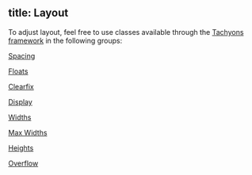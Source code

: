 title: Layout
---

To adjust layout, feel free to use classes available through the [Tachyons framework](http://tachyons.io/) in the following groups:

[Spacing](http://tachyons.io/docs/layout/spacing/)

[Floats](http://tachyons.io/docs/layout/floats/)

[Clearfix](http://tachyons.io/docs/layout/clearfix/)

[Display](http://tachyons.io/docs/layout/display/)

[Widths](http://tachyons.io/docs/layout/widths/)

[Max Widths](http://tachyons.io/docs/layout/max-widths/)

[Heights](http://tachyons.io/docs/layout/heights/)

[Overflow](https://github.com/tachyons-css/tachyons-overflow)